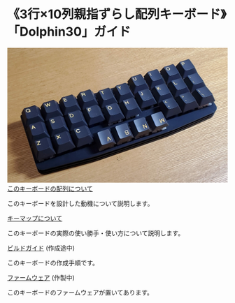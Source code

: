 # 《3行×10列親指ずらし配列キーボード》「Dolphin30」ガイド

![Dolphin30](images/20250914_213536.jpg)
[このキーボードの配列について](layout.md)

このキーボードを設計した動機について説明します。

[キーマップについて](keymap.md)

このキーボードの実際の使い勝手・使い方について説明します。


[ビルドガイド](build.md) (作成途中)

このキーボードの作成手順です。

[ファームウェア](firmware.md) (作製中)

このキーボードのファームウェアが置いてあります。
